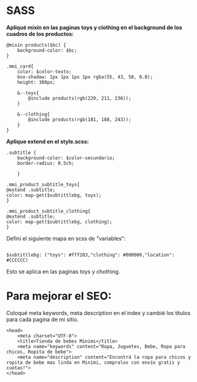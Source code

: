 # **SASS**

**Apliqué mixin en las paginas toys y clothing en el background de los cuadros de los productos:**

```
@mixin products($bc) {
    background-color: $bc;
}

.mmi_card{
    color: $color-texto;
    box-shadow: 1px 1px 1px 1px rgba(55, 43, 58, 0.8);
    height: 380px;

    &--toys{
        @include products(rgb(229, 211, 236));
    }

    &--clothing{
        @include products(rgb(181, 188, 243));
    }
}

```

**Aplique extend en el style.scss:**

```
.subtitle {
    background-color: $color-secundario;
    border-radius: 0.5ch;

    }

.mmi_product_subtitle_toys{
@extend .subtitle;
color: map-get($subtittlebg, toys); 
}

.mmi_product_subtitle_clothing{
@extend .subtitle;
color: map-get($subtittlebg, clothing);
}

```

Definí el siguiente mapa en scss de "variables":

```

$subtittlebg: ("toys": #fff203,"clothing": #000000,"location": #CCCCCC) 
```

Esto se aplica en las paginas toys y chothing.


# **Para mejorar el SEO:**

Coloqué meta keywords, meta description en el index y cambié los titulos para cada pagina de mi sitio.

```
<head>
    <meta charset="UTF-8">
    <title>Tienda de bebes Minimi</title>
    <meta name="keywords" content="Ropa, Juguetes, Bebe, Ropa para chicos, Ropita de bebe">
    <meta name="description" content="Encontrá la ropa para chicos y ropita de bebe mas linda en Minimi, compralos con envío gratis y cuotas!">
</head>
```
